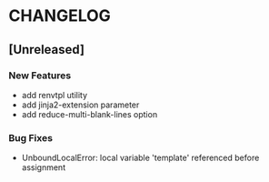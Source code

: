 # CHANGELOG


## [Unreleased]

### New Features
- add renvtpl utility
- add jinja2-extension parameter
- add reduce-multi-blank-lines option


### Bug Fixes
- UnboundLocalError: local variable 'template' referenced before assignment





